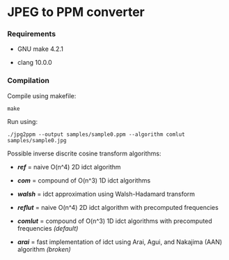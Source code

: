 # JPEG to PPM converter

### Requirements

- GNU make 4.2.1

- clang 10.0.0

### Compilation

Compile using makefile: 

	make

Run using: 

	./jpg2ppm --output samples/sample0.ppm --algorithm comlut samples/sample0.jpg

Possible inverse discrite cosine transform algorithms:

- ***ref*** = naive O(n^4) 2D idct algorithm

- ***com*** = compound of O(n^3) 1D idct algorithms

- ***walsh*** = idct approximation using Walsh-Hadamard transform

- ***reflut*** = naive O(n^4) 2D idct algorithm with precomputed frequencies

- ***comlut*** = compound of O(n^3) 1D idct algorithms with precomputed frequencies *(default)*

- ***arai*** = fast implementation of idct using Arai, Agui, and Nakajima (AAN) algorithm *(broken)*
